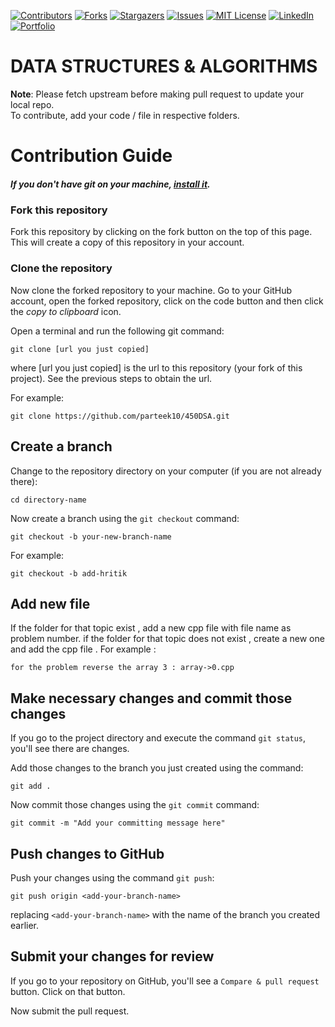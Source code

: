  
[![Contributors][contributors-sachu]][contributors-url]
[![Forks][forks-sachu]][forks-url]
[![Stargazers][stars-sachu]][stars-url]
[![Issues][issues-sachu]][issues-url]
[![MIT License][license-sachu]][license-url]
[![LinkedIn][linkedin-sachu]][linkedin-url]
[![Portfolio][portfolio-sachu]][portfolio-url]

# DATA STRUCTURES & ALGORITHMS
<b>Note</b>: Please fetch upstream before making pull request to update your local repo.
<br/>
To contribute, add your code / file in respective folders.
# Contribution Guide
##### If you don't have git on your machine, [install it](https://help.github.com/articles/set-up-git/).

### Fork this repository

Fork this repository by clicking on the fork button on the top of this page.
This will create a copy of this repository in your account.

### Clone the repository

Now clone the forked repository to your machine. Go to your GitHub account, open the forked repository, click on the code button and then click the _copy to clipboard_ icon.

Open a terminal and run the following git command:

```
git clone [url you just copied]
```

where [url you just copied] is the url to this repository (your fork of this project). See the previous steps to obtain the url.

For example:

```
git clone https://github.com/parteek10/450DSA.git
```

## Create a branch

Change to the repository directory on your computer (if you are not already there):

```
cd directory-name
```

Now create a branch using the `git checkout` command:

```
git checkout -b your-new-branch-name
```

For example:

```
git checkout -b add-hritik
```

## Add new file 

If the folder for that topic exist , add a new cpp file with file name as problem number. if the folder for that topic does not exist , create a new one and add the cpp file . 
For example : 
```
for the problem reverse the array 3 : array->0.cpp   
```

## Make necessary changes and commit those changes

If you go to the project directory and execute the command `git status`, you'll see there are changes.

Add those changes to the branch you just created using the command:

```
git add .
```

Now commit those changes using the `git commit` command:

```
git commit -m "Add your committing message here"
```

## Push changes to GitHub

Push your changes using the command `git push`:

```
git push origin <add-your-branch-name>
```

replacing `<add-your-branch-name>` with the name of the branch you created earlier.

## Submit your changes for review

If you go to your repository on GitHub, you'll see a `Compare & pull request` button. Click on that button.

Now submit the pull request.




[contributors-sachu]: https://img.shields.io/github/contributors/anupammaurya6767/DSA_.svg?style=flat-square
[contributors-url]: https://github.com/sachuverma/anupammaurya6767/DSA_/graphs/contributors
[forks-sachu]: https://img.shields.io/github/forks/anupammaurya6767/DSA_.svg?style=flat-square
[forks-url]: https://github.com/anupammaurya6767/DSA_/network/members
[stars-sachu]: https://img.shields.io/github/stars/anupammaurya6767/DSA_.svg?style=flat-square
[stars-url]: https://github.com/anupammaurya6767/DSA_/stargazers
[issues-sachu]: https://img.shields.io/github/issues/anupammaurya6767/DSA_.svg?style=flat-square
[issues-url]: https://github.com/anupammaurya6767/DSA_/issues
[license-sachu]: https://img.shields.io/github/license/anupammaurya6767/DSA_.svg?style=flat-square
[license-url]: https://github.com/anupammaurya6767/DSA_/blob/master/LICENSE
[linkedin-sachu]: https://img.shields.io/badge/LinkedIn--yellow?style=flat-square&logo=linkedin
[linkedin-url]: https://www.linkedin.com/in/anupam-maurya-b9a04a225/
[portfolio-sachu]: https://img.shields.io/badge/Portfolio--red?style=flat-square&logo=clickup
[portfolio-url]: https://www.noobkoda.me/
